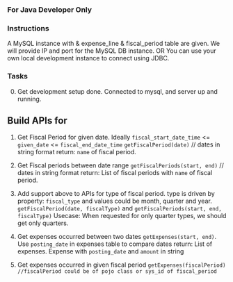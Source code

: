 ### For Java Developer Only

### Instructions
A MySQL instance with & expense_line & fiscal_period table are given.
We will provide IP and port for the MySQL DB instance.
OR 
You can use your own local development instance to connect using JDBC.

### Tasks
0. Get development setup done. Connected to mysql, and server up and running.

## Build APIs for 
1. Get Fiscal Period for given date.
Ideally ```fiscal_start_date_time``` <= ```given_date``` <= ```fiscal_end_date_time```
```getFiscalPeriod(date)``` // dates in string format
return: ```name``` of fiscal period.

2. Get Fiscal periods between date range ```getFiscalPeriods(start, end)``` // dates in string format
return: List<String> of fiscal periods with ```name``` of fiscal period.

3. Add support above to APIs for type of fiscal period.
type is driven by property: ```fiscal_type``` and values could be month, quarter and year.
```getFiscalPeriod(date, fiscalType)``` and ```getFiscalPeriods(start, end, fiscalType)```
Usecase: When requested for only quarter types, we should get only quarters.

4. Get expenses occurred between two dates ```getExpenses(start, end)```.
 Use ```posting_date``` in expenses table to compare dates
return: List<String> of expenses. Expense with ```posting_date``` and ```amount``` in string

5. Get expenses occurred in given fiscal period
```getExpenses(fiscalPeriod) //fiscalPeriod could be of pojo class or sys_id of fiscal_period```
